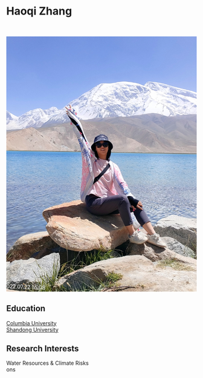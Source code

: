 # Haoqi Zhang  
<br>

![hq.jpg](hq.jpg)


## Education  
[Columbia University](https://www.columbia.edu/)  
[Shandong University](https://www.sdu.edu.cn/index.htm) 

## Research Interests
Water Resources & Climate Risks
<br>ons